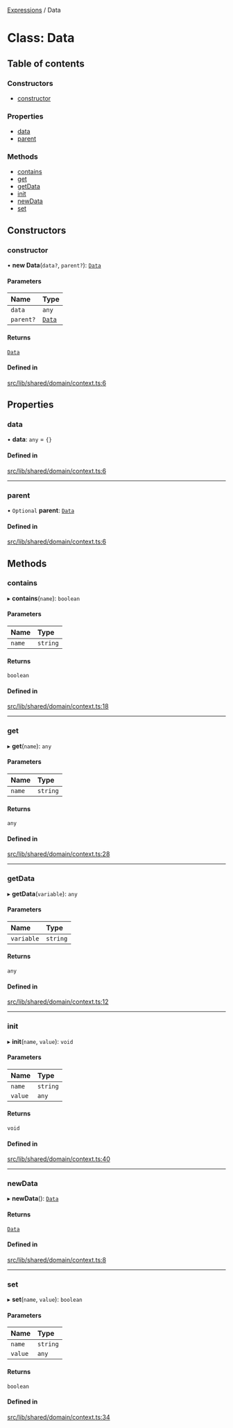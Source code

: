 [Expressions](../README.md) / Data

# Class: Data

## Table of contents

### Constructors

- [constructor](Data.md#constructor)

### Properties

- [data](Data.md#data)
- [parent](Data.md#parent)

### Methods

- [contains](Data.md#contains)
- [get](Data.md#get)
- [getData](Data.md#getdata)
- [init](Data.md#init)
- [newData](Data.md#newdata)
- [set](Data.md#set)

## Constructors

### constructor

• **new Data**(`data?`, `parent?`): [`Data`](Data.md)

#### Parameters

| Name | Type |
| :------ | :------ |
| `data` | `any` |
| `parent?` | [`Data`](Data.md) |

#### Returns

[`Data`](Data.md)

#### Defined in

[src/lib/shared/domain/context.ts:6](https://github.com/FlavioLionelRita/3xpr/blob/d3ae653/src/lib/shared/domain/context.ts#L6)

## Properties

### data

• **data**: `any` = `{}`

#### Defined in

[src/lib/shared/domain/context.ts:6](https://github.com/FlavioLionelRita/3xpr/blob/d3ae653/src/lib/shared/domain/context.ts#L6)

___

### parent

• `Optional` **parent**: [`Data`](Data.md)

#### Defined in

[src/lib/shared/domain/context.ts:6](https://github.com/FlavioLionelRita/3xpr/blob/d3ae653/src/lib/shared/domain/context.ts#L6)

## Methods

### contains

▸ **contains**(`name`): `boolean`

#### Parameters

| Name | Type |
| :------ | :------ |
| `name` | `string` |

#### Returns

`boolean`

#### Defined in

[src/lib/shared/domain/context.ts:18](https://github.com/FlavioLionelRita/3xpr/blob/d3ae653/src/lib/shared/domain/context.ts#L18)

___

### get

▸ **get**(`name`): `any`

#### Parameters

| Name | Type |
| :------ | :------ |
| `name` | `string` |

#### Returns

`any`

#### Defined in

[src/lib/shared/domain/context.ts:28](https://github.com/FlavioLionelRita/3xpr/blob/d3ae653/src/lib/shared/domain/context.ts#L28)

___

### getData

▸ **getData**(`variable`): `any`

#### Parameters

| Name | Type |
| :------ | :------ |
| `variable` | `string` |

#### Returns

`any`

#### Defined in

[src/lib/shared/domain/context.ts:12](https://github.com/FlavioLionelRita/3xpr/blob/d3ae653/src/lib/shared/domain/context.ts#L12)

___

### init

▸ **init**(`name`, `value`): `void`

#### Parameters

| Name | Type |
| :------ | :------ |
| `name` | `string` |
| `value` | `any` |

#### Returns

`void`

#### Defined in

[src/lib/shared/domain/context.ts:40](https://github.com/FlavioLionelRita/3xpr/blob/d3ae653/src/lib/shared/domain/context.ts#L40)

___

### newData

▸ **newData**(): [`Data`](Data.md)

#### Returns

[`Data`](Data.md)

#### Defined in

[src/lib/shared/domain/context.ts:8](https://github.com/FlavioLionelRita/3xpr/blob/d3ae653/src/lib/shared/domain/context.ts#L8)

___

### set

▸ **set**(`name`, `value`): `boolean`

#### Parameters

| Name | Type |
| :------ | :------ |
| `name` | `string` |
| `value` | `any` |

#### Returns

`boolean`

#### Defined in

[src/lib/shared/domain/context.ts:34](https://github.com/FlavioLionelRita/3xpr/blob/d3ae653/src/lib/shared/domain/context.ts#L34)

